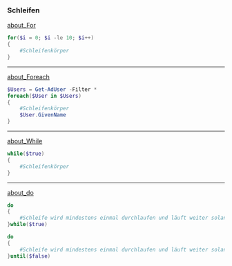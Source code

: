 ### Schleifen
[about_For](https://learn.microsoft.com/en-us/powershell/module/microsoft.powershell.core/about/about_for?view=powershell-5.1)
```powershell
for($i = 0; $i -le 10; $i++)
{
    #Schleifenkörper
}
```
---
[about_Foreach](https://learn.microsoft.com/en-us/powershell/module/microsoft.powershell.core/about/about_foreach?view=powershell-5.1)
```powershell
$Users = Get-AdUser -Filter *
foreach($User in $Users)
{
    #Schleifenkörper
    $User.GivenName
}
```
---
[about_While](https://learn.microsoft.com/en-us/powershell/module/microsoft.powershell.core/about/about_while?view=powershell-5.1)
```powershell
while($true)
{
    #Schleifenkörper
}
```
---
[about_do](https://learn.microsoft.com/en-us/powershell/module/microsoft.powershell.core/about/about_do?view=powershell-5.1)
```powershell
do
{
    #Schleife wird mindestens einmal durchlaufen und läuft weiter solange unten in der Prüfung $true rauskommt
}while($true)
```
```powershell
do
{
    #Schleife wird mindestens einmal durchlaufen und läuft weiter solange die Prüfung $false ergibt
}until($false)
```